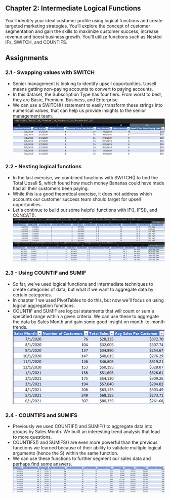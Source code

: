 ## Chapter 2: Intermediate Logical Functions
You’ll identify your ideal customer profile using logical functions and create targeted marketing strategies. You’ll explore the concept of customer segmentation and gain the skills to maximize customer success, increase revenue and boost business growth. You’ll utilize functions such as Nested IFs, SWITCH, and COUNTIFS.

## Assignments
### 2.1 - Swapping values with SWITCH
- Senior management is looking to identify upsell opportunities. Upsell means getting non-paying accounts to convert to paying accounts.
- In this dataset, the Subscription Type has four tiers. From worst to best, they are Basic, Premium, Business, and Enterprise.
- We can use a SWITCH() statement to easily transform these strings into numerical values, that can help us provide insights to the senior management team.
![Formatting Example](https://github.com/haileyrthomas01/datacamp-excel-fundamentals/blob/main/data-analysis-in-excel/screenshots/Screenshot%202025-04-07%20154949.png)

### 2.2 - Nesting logical functions
- In the last exercise, we combined functions with SWITCH() to find the Total Upsell $, which found how much money Bananas could have made had all their customers been paying.
- While this is a good theoretical exercise, it does not address which accounts our customer success team should target for upsell opportunities.
- Let's continue to build out some helpful functions with IF(), IFS(), and CONCAT().
![Formatting Example](https://github.com/haileyrthomas01/datacamp-excel-fundamentals/blob/main/data-analysis-in-excel/screenshots/Screenshot%202025-04-07%20155039.png)
![Formatting Example](https://github.com/haileyrthomas01/datacamp-excel-fundamentals/blob/main/data-analysis-in-excel/screenshots/Screenshot%202025-04-07%20155047.png)

### 2.3 - Using COUNTIF and SUMIF
- So far, we've used logical functions and intermediate techniques to create categories of data, but what if we want to aggregate data by certain categories.
- In chapter 1 we used PivotTables to do this, but now we'll focus on using logical aggregation functions.
- COUNTIF and SUMIF are logical statements that will count or sum a specified range within a given criteria. We can use these to aggregate the data by Sales Month and gain some good insight on month-to-month trends.
![Formatting Example](https://github.com/haileyrthomas01/datacamp-excel-fundamentals/blob/main/data-analysis-in-excel/screenshots/Screenshot%202025-04-07%20160904.png)


### 2.4 - COUNTIFS and SUMIFS
- Previously we used COUNTIF() and SUMIF() to aggregate data into groups by Sales Month. We built an interesting trend analysis that lead to more questions.
- COUNTIFS() and SUMIFS() are even more powerful than the previous functions we learned because of their ability to validate multiple logical arguments (hence the S) within the same function.
- We can use these functions to further segment our sales data and perhaps find some answers.
![Formatting Example](https://github.com/haileyrthomas01/datacamp-excel-fundamentals/blob/main/data-analysis-in-excel/screenshots/Screenshot%202025-04-07%20160734.png)
